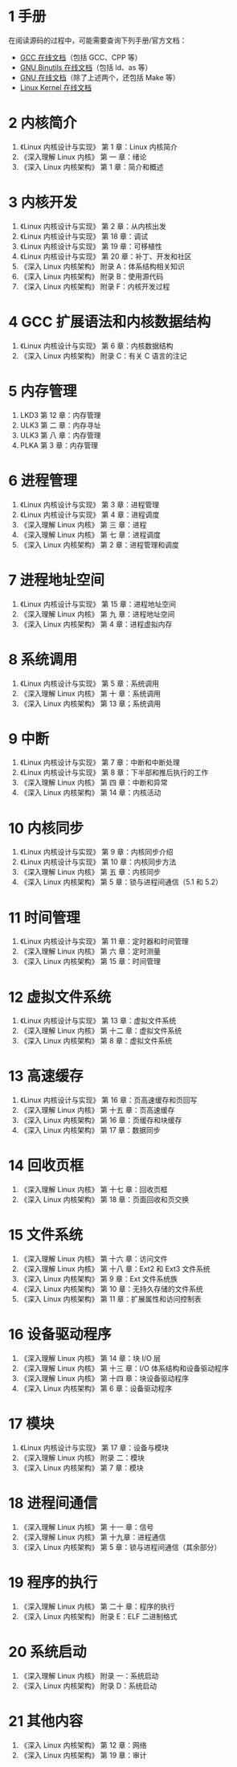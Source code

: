 # 1 手册

在阅读源码的过程中，可能需要查询下列手册/官方文档：

- [GCC 在线文档](https://gcc.gnu.org/onlinedocs/)（包括 GCC、CPP 等）
- [GNU Binutils 在线文档](https://sourceware.org/binutils/index.html)（包括 ld、as 等）
- [GNU 在线文档](https://www.gnu.org/manual/manual.html)（除了上述两个，还包括 Make 等）
- [Linux Kernel 在线文档](https://www.kernel.org/doc/html/latest/) 

# 2 内核简介

1. 《Linux 内核设计与实现》 第 1 章：Linux 内核简介
2. 《深入理解 Linux 内核》 第 一 章：绪论
3. 《深入 Linux 内核架构》 第 1 章：简介和概述

# 3 内核开发

1. 《Linux 内核设计与实现》 第 2 章：从内核出发
2. 《Linux 内核设计与实现》 第 18 章：调试
3. 《Linux 内核设计与实现》 第 19 章：可移植性
4. 《Linux 内核设计与实现》 第 20 章：补丁、开发和社区
5. 《深入 Linux 内核架构》 附录 A：体系结构相关知识
6. 《深入 Linux 内核架构》 附录 B：使用源代码
7. 《深入 Linux 内核架构》 附录 F：内核开发过程

# 4 GCC 扩展语法和内核数据结构

1. 《Linux 内核设计与实现》 第 6 章：内核数据结构
2. 《深入 Linux 内核架构》 附录 C：有关 C 语言的注记

# 5 内存管理

1. LKD3 第 12 章：内存管理
2. ULK3 第 二 章：内存寻址
3. ULK3 第 八 章：内存管理
4. PLKA 第 3 章：内存管理

# 6 进程管理

1. 《Linux 内核设计与实现》 第 3 章：进程管理
2. 《Linux 内核设计与实现》 第 4 章：进程调度
3. 《深入理解 Linux 内核》 第 三 章：进程
4. 《深入理解 Linux 内核》 第 七 章：进程调度
5. 《深入 Linux 内核架构》 第 2 章：进程管理和调度

# 7 进程地址空间

1. 《Linux 内核设计与实现》 第 15 章：进程地址空间
2. 《深入理解 Linux 内核》 第 九 章：进程地址空间
3. 《深入 Linux 内核架构》 第 4 章：进程虚拟内存

# 8 系统调用

1. 《Linux 内核设计与实现》 第 5 章：系统调用
2. 《深入理解 Linux 内核》 第 十 章：系统调用
3. 《深入 Linux 内核架构》 第 13 章；系统调用

# 9 中断

1. 《Linux 内核设计与实现》 第 7 章：中断和中断处理
2. 《Linux 内核设计与实现》 第 8 章：下半部和推后执行的工作
3. 《深入理解 Linux 内核》 第 四 章：中断和异常
4. 《深入 Linux 内核架构》 第 14 章：内核活动

# 10 内核同步

1. 《Linux 内核设计与实现》 第 9 章：内核同步介绍
2. 《Linux 内核设计与实现》 第 10 章：内核同步方法
3. 《深入理解 Linux 内核》 第 五 章：内核同步
4. 《深入 Linux 内核架构》 第 5 章：锁与进程间通信（5.1 和 5.2）

# 11 时间管理

1. 《Linux 内核设计与实现》 第 11 章：定时器和时间管理
2. 《深入理解 Linux 内核》 第 六 章：定时测量
3. 《深入 Linux 内核架构》 第 15 章：时间管理

# 12 虚拟文件系统

1. 《Linux 内核设计与实现》 第 13 章：虚拟文件系统
2. 《深入理解 Linux 内核》 第 十二 章：虚拟文件系统
3. 《深入 Linux 内核架构》 第 8 章：虚拟文件系统

# 13 高速缓存

1. 《Linux 内核设计与实现》 第 16 章：页高速缓存和页回写
2. 《深入理解 Linux 内核》 第 十五 章：页高速缓存
3. 《深入 Linux 内核架构》 第 16 章：页缓存和块缓存
4. 《深入 Linux 内核架构》 第 17 章：数据同步

# 14 回收页框

1. 《深入理解 Linux 内核》 第 十七 章：回收页框
2. 《深入 Linux 内核架构》 第 18 章：页面回收和页交换

# 15 文件系统

1. 《深入理解 Linux 内核》 第 十六 章：访问文件
2. 《深入理解 Linux 内核》 第 十八 章：Ext2 和 Ext3 文件系统
3. 《深入 Linux 内核架构》 第 9 章：Ext 文件系统族
4. 《深入 Linux 内核架构》 第 10 章：无持久存储的文件系统
5. 《深入 Linux 内核架构》 第 11 章：扩展属性和访问控制表

# 16 设备驱动程序

1. 《深入理解 Linux 内核》 第 14 章：块 I/O 层
2. 《深入理解 Linux 内核》 第 十三 章：I/O 体系结构和设备驱动程序
3. 《深入理解 Linux 内核》 第 十四 章：块设备驱动程序
4. 《深入 Linux 内核架构》 第 6 章：设备驱动程序

# 17 模块

1. 《Linux 内核设计与实现》 第 17 章：设备与模块
2. 《深入理解 Linux 内核》 附录 二：模块
3. 《深入 Linux 内核架构》 第 7 章：模块

# 18 进程间通信

1. 《深入理解 Linux 内核》 第 十一 章：信号
2. 《深入理解 Linux 内核》 第 十九章：进程通信
3. 《深入 Linux 内核架构》 第 5 章：锁与进程间通信（其余部分）

# 19 程序的执行

1. 《深入理解 Linux 内核》 第 二十 章：程序的执行
2. 《深入 Linux 内核架构》 附录 E：ELF 二进制格式

# 20 系统启动

1. 《深入理解 Linux 内核》 附录 一：系统启动
2. 《深入 Linux 内核架构》 附录 D：系统启动

# 21 其他内容

1. 《深入 Linux 内核架构》 第 12 章：网络
2. 《深入 Linux 内核架构》 第 19 章：审计

